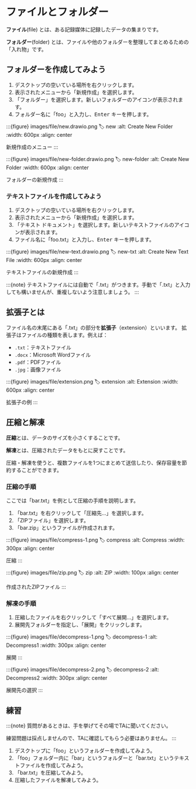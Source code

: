 # ファイルとフォルダー

**ファイル**(file) とは、ある記録媒体に記録したデータの集まりです。

**フォルダー**(folder) とは、ファイルや他のフォルダーを整理してまとめるための「入れ物」です。

## フォルダーを作成してみよう

1. デスクトップの空いている場所を右クリックします。
2. 表示されたメニューから「新規作成」を選択します。
3. 「フォルダー」を選択します。新しいフォルダーのアイコンが表示されます。
4. フォルダー名に「foo」と入力し、<kbd>Enter</kbd> キーを押します。

:::{figure} images/file/new.drawio.png
:label: new
:alt: Create New Folder
:width: 600px
:align: center

新規作成のメニュー
:::

<!-- :::{figure-md} new
<img src="./images/file/new.drawio.png" alt="Create New Folder" width="600px">

新規作成のメニュー
::: -->

:::{figure} images/file/new-folder.drawio.png
:label: new-folder
:alt: Create New Folder
:width: 600px
:align: center

フォルダーの新規作成
:::

<!-- :::{figure-md} new-folder
<img src="./images/file/new-folder.drawio.png" alt="Create New Folder" width="600px">

フォルダーの新規作成
::: -->

### テキストファイルを作成してみよう

1. デスクトップの空いている場所を右クリックします。
2. 表示されたメニューから「新規作成」を選択します。
3. 「テキスト ドキュメント」を選択します。新しいテキストファイルのアイコンが表示されます。
4. ファイル名に「foo.txt」と入力し、<kbd>Enter</kbd> キーを押します。

:::{figure} images/file/new-text.drawio.png
:label: new-txt
:alt: Create New Text File
:width: 600px
:align: center

テキストファイルの新規作成
:::

<!-- :::{figure-md} new-txt
<img src="./images/file/new-text.drawio.png" alt="Create New Text File" width="600px">

テキストファイルの新規作成
::: -->

:::{note}
テキストファイルには自動で「.txt」がつきます。手動で「.txt」と入力しても構いませんが、重複しないよう注意しましょう。
:::


<!-- 以上の手順で「foo.txt」と「foo」という名前のフォルダーが作成されます。

:::{figure-md} new-result
<img src="./images/file/new-result.png" alt="Create New Folder" width="200px">

新規作成の結果
::: -->

<!-- ## プロパティの確認

作成したフォルダーやファイルを右クリックすると、切り取り、コピー、削除、名前の変更、開く、プロパティの確認などの操作を行うことができます。

:::{figure-md} foo
<img src="./images/file/foo.png" alt="Folder foo" width="600px">

フォルダーの基本操作
:::

### テキストファイルのプロパティを確認してみよう

ファイルやフォルダーの詳細情報を確認するためには、対象のファイルやフォルダーを右クリックして「プロパティ」を選択します。すると、ファイルやフォルダーの詳細情報が表示されます。

例えば、デスクトップ上で`foo.txt`を右クリックして「プロパティ」を選択します。すると、以下のようなウィンドウが表示されます。`foo.txt`のプロパティウィンドウには、ファイルの名前、サイズ、作成日時、更新日時、場所などの情報が表示されます。

:::{figure-md} foo_txt
<img src="./images/file/foo_txt.png" alt="foo.txt" width="400px">

ファイルのプロパティ
:::

この図を見ると、ファイルの名前が `foo.txt` で、ファイルの種類が `テキスト ドキュメント` であることがわかります。それでは、「.txt」の部分は何を意味しているのでしょうか。 -->

## 拡張子とは

ファイル名の末尾にある「.txt」の部分を**拡張子**（extension）といいます。
拡張子はファイルの種類を表します。例えば：

- `.txt`：テキストファイル
- `.docx`：Microsoft Wordファイル
- `.pdf`：PDFファイル
- `.jpg`：画像ファイル

:::{figure} images/file/extension.png
:label: extension
:alt: Extension
:width: 600px
:align: center

拡張子の例
:::

<!-- :::{figure-md} extension
<img src="./images/file/extension.png" alt="Extension" width="600px">

拡張子の例
::: -->

<!-- Windowsでは、ファイル名にはベースファイル名と拡張子が含まれています。ベースファイル名はファイルの内容を表す名前で、拡張子はファイルの種類を示す名前です。拡張子は通常、ファイル名の最後に付けられ、ピリオド（.）でファイル名と拡張子が区切られています。例えば、`foo.txt` というファイル名の場合、`foo` がベースファイル名で、`.txt` が拡張子です。 -->

## 圧縮と解凍

**圧縮**とは、データのサイズを小さくすることです。

**解凍**とは、圧縮されたデータをもとに戻すことです。

圧縮・解凍を使うと、複数ファイルを1つにまとめて送信したり、保存容量を節約することができます。

### 圧縮の手順

ここでは「bar.txt」を例として圧縮の手順を説明します。

1. 「bar.txt」を右クリックして「圧縮先...」を選択します。
2. 「ZIPファイル」を選択します。
3. 「bar.zip」というファイルが作成されます。

:::{figure} images/file/compress-1.png
:label: compress
:alt: Compress
:width: 300px
:align: center

圧縮
:::

<!-- :::{figure-md} compress
<img src="./images/file/compress-1.png" alt="Compress" width="300px">

圧縮
::: -->

:::{figure} images/file/zip.png
:label: zip
:alt: ZIP
:width: 100px
:align: center

作成されたZIPファイル
:::

<!-- :::{figure-md} zip
<img src="./images/file/zip.png" alt="ZIP" width="100px">

作成されたZIPファイル
::: -->

### 解凍の手順

1. 圧縮したファイルを右クリックして「すべて展開...」を選択します。
2. 展開先フォルダーを指定し、「展開」をクリックします。

:::{figure} images/file/decompress-1.png
:label: decompress-1
:alt: Decompress1
:width: 300px
:align: center

展開
:::

<!-- :::{figure-md} decompress-1
<img src="./images/file/decompress-1.png" alt="Decompress1" width="300px">

展開
::: -->

:::{figure} images/file/decompress-2.png
:label: decompress-2
:alt: Decompress2
:width: 300px
:align: center

展開先の選択
:::

<!-- :::{figure-md} decompress-2
<img src="./images/file/decompress-2.png" alt="Decompress2" width="300px">

展開先の選択
::: -->

## 練習

:::{note}
質問があるときは、手を挙げてその場でTAに聞いてください。

練習問題は採点しませんので、TAに確認してもらう必要はありません。
:::

1. デスクトップに「foo」というフォルダーを作成してみよう。
2. 「foo」フォルダー内に「bar」というフォルダーと「bar.txt」というテキストファイルを作成してみよう。
3. 「bar.txt」を圧縮してみよう。
4. 圧縮したファイルを解凍してみよう。